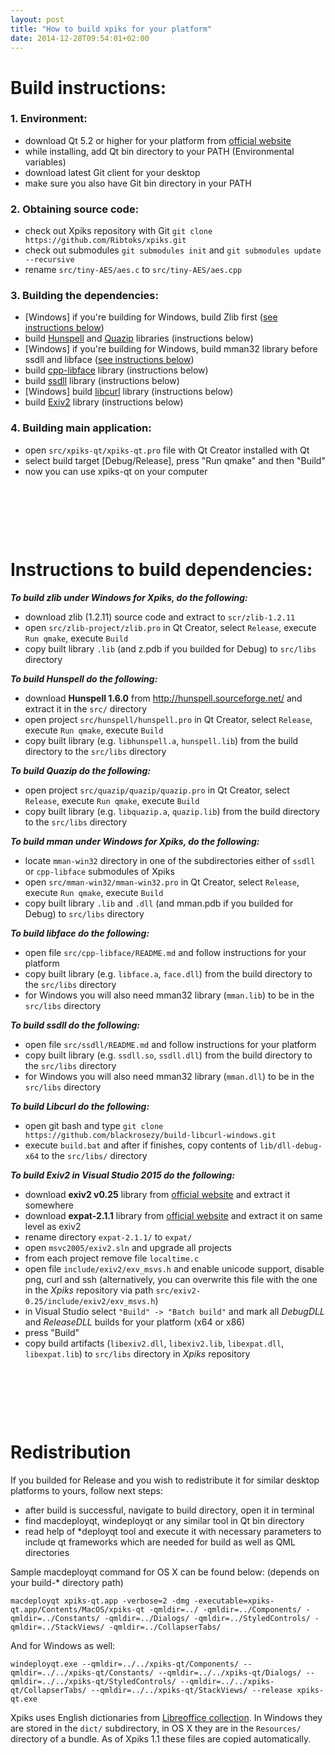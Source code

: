 ```yaml
---
layout: post
title: "How to build xpiks for your platform"
date: 2014-12-28T09:54:01+02:00
---
```


# Build instructions:

### 1. Environment:

- download Qt 5.2 or higher for your platform from <a href="http://qt.io/">official website</a>
- while installing, add Qt bin directory to your PATH (Environmental variables)
- download latest Git client for your desktop
- make sure you also have Git bin directory in your PATH

### 2. Obtaining source code:

- check out Xpiks repository with Git `git clone https://github.com/Ribtoks/xpiks.git`
- check out submodules `git submodules init` and `git submodules update --recursive`
- rename `src/tiny-AES/aes.c` to `src/tiny-AES/aes.cpp`

### 3. Building the dependencies:

- <span class="gray">[Windows]</span> if you're building for Windows, build Zlib first (<a href="#zlib">see instructions below</a>)
- build <a href="#hunspell">Hunspell</a> and <a href="#quazip">Quazip</a> libraries (instructions below)
- <span class="gray">[Windows]</span> if you're building for Windows, build mman32 library before ssdll and libface (<a href="#mman32">see instructions below</a>)     
- build <a href="#libface">cpp-libface</a> library (instructions below)
- build <a href="#ssdll">ssdll</a> library (instructions below)
- <span class="gray">[Windows]</span> build <a href="#libcurl">libcurl</a> library (instructions below)
- build <a href="#exiv2">Exiv2</a> library (instructions below)

### 4. Building main application:

- open `src/xpiks-qt/xpiks-qt.pro` file with Qt Creator installed with Qt
- select build target [Debug/Release], press "Run qmake" and then "Build"
- now you can use xpiks-qt on your computer

&nbsp;

&nbsp;

&nbsp;

# Instructions to build dependencies:

***<span id="zlib">To build zlib under Windows for Xpiks, do the following:</span>***

- download zlib (1.2.11) source code and extract to `scr/zlib-1.2.11`
- open `src/zlib-project/zlib.pro` in Qt Creator, select `Release`, execute `Run qmake`, execute `Build`
- copy built library `.lib` (and z.pdb if you builded for Debug) to `src/libs` directory

***<span id="hunspell">To build Hunspell do the following:</span>***

- download **Hunspell 1.6.0** from http://hunspell.sourceforge.net/ and extract it in the `src/` directory
- open project `src/hunspell/hunspell.pro` in Qt Creator, select `Release`, execute `Run qmake`, execute `Build`
- copy built library (e.g. `libhunspell.a`, `hunspell.lib`) from the build directory to the `src/libs` directory

***<span id="quazip">To build Quazip do the following:</span>***

- open project `src/quazip/quazip/quazip.pro` in Qt Creator, select `Release`, execute `Run qmake`, execute `Build`
- copy built library (e.g. `libquazip.a`, `quazip.lib`) from the build directory to the `src/libs` directory

***<span id="mman32">To build mman under Windows for Xpiks, do the following:</span>***

- locate `mman-win32` directory in one of the subdirectories either of `ssdll` or `cpp-libface` submodules of Xpiks
- open `src/mman-win32/mman-win32.pro` in Qt Creator, select `Release`, execute `Run qmake`, execute `Build`
- copy built library `.lib` and `.dll` (and mman.pdb if you builded for Debug) to `src/libs` directory

***<span id="libface">To build libface do the following:</span>***

- open file `src/cpp-libface/README.md` and follow instructions for your platform
- copy built library (e.g. `libface.a`, `face.dll`) from the build directory to the `src/libs` directory
- for Windows you will also need mman32 library (`mman.lib`) to be in the `src/libs` directory

***<span id="ssdll">To build ssdll do the following:</span>***

- open file `src/ssdll/README.md` and follow instructions for your platform
- copy built library (e.g. `ssdll.so`, `ssdll.dll`) from the build directory to the `src/libs` directory
- for Windows you will also need mman32 library (`mman.dll`) to be in the `src/libs` directory

***<span id="libcurl">To build Libcurl do the following:</span>***

- open git bash and type `git clone https://github.com/blackrosezy/build-libcurl-windows.git`
- execute `build.bat` and after if finishes, copy contents of `lib/dll-debug-x64` to the `src/libs/` directory

***<span id="exiv2">To build Exiv2 in Visual Studio 2015 do the following:</span>***

- download **exiv2 v0.25** library from <a href="http://www.exiv2.org/" target="_blanc">official website</a> and extract it somewhere
- download **expat-2.1.1** library from <a href="https://sourceforge.net/projects/expat/">official website</a> and extract it on same level as exiv2
- rename directory `expat-2.1.1/` to `expat/`
- open `msvc2005/exiv2.sln` and upgrade all projects
- from each project remove file `localtime.c`
- open file `include/exiv2/exv_msvs.h` and enable unicode support, disable png, curl and ssh (alternatively, you can overwrite this file with the one in the _Xpiks_ repository via path `src/exiv2-0.25/include/exiv2/exv_msvs.h`)
- in Visual Studio select `"Build" -> "Batch build"` and mark all _DebugDLL_ and _ReleaseDLL_ builds for your platform (x64 or x86)
- press "Build"
- copy build artifacts (`libexiv2.dll`, `libexiv2.lib`, `libexpat.dll`, `libexpat.lib`) to `src/libs` directory in _Xpiks_ repository

&nbsp;

&nbsp;

&nbsp;

# Redistribution

If you builded for Release and you wish to redistribute it for similar desktop platforms to yours, follow next steps:

- after build is successful, navigate to build directory, open it in terminal
- find macdeployqt, windeployqt or any similar tool in Qt bin directory
- read help of *deployqt tool and execute it with necessary parameters to include qt frameworks which are needed for build as well as QML directories

Sample macdeployqt command for OS X can be found below: (depends on your build-* directory path)

`macdeployqt xpiks-qt.app -verbose=2 -dmg -executable=xpiks-qt.app/Contents/MacOS/xpiks-qt -qmldir=../ -qmldir=../Components/ -qmldir=../Constants/ -qmldir=../Dialogs/ -qmldir=../StyledControls/ -qmldir=../StackViews/ -qmldir=../CollapserTabs/`

And for Windows as well:

`windeployqt.exe --qmldir=../../xpiks-qt/Components/ --qmldir=../../xpiks-qt/Constants/ --qmldir=../../xpiks-qt/Dialogs/ --qmldir=../../xpiks-qt/StyledControls/ --qmldir=../../xpiks-qt/CollapserTabs/ --qmldir=../../xpiks-qt/StackViews/ --release xpiks-qt.exe`

Xpiks uses English dictionaries from [Libreoffice collection](http://cgit.freedesktop.org/libreoffice/dictionaries/tree/). In Windows they are stored in the `dict/` subdirectory, in OS X they are in the `Resources/` directory of a bundle. As of Xpiks 1.1 these files are copied automatically.

